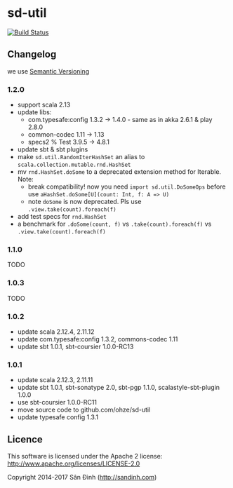 sd-util
=======
[![Build Status](https://travis-ci.org/ohze/sd-util.svg)](https://travis-ci.org/ohze/sd-util)

## Changelog
we use [Semantic Versioning](http://semver.org/)

### 1.2.0
+ support scala 2.13
+ update libs:
    - com.typesafe:config 1.3.2 -> 1.4.0 - same as in akka 2.6.1 & play 2.8.0
    - common-codec 1.11 -> 1.13
    - specs2 % Test 3.9.5 -> 4.8.1
+ update sbt & sbt plugins
+ make `sd.util.RandomIterHashSet` an alias to `scala.collection.mutable.rnd.HashSet`
+ mv `rnd.HashSet.doSome` to a deprecated extension method for Iterable.
    Note:
    - break compatibility! now you need `import sd.util.DoSomeOps` before use `aHashSet.doSome[U](count: Int, f: A => U)`
    - note `doSome` is now deprecated. Pls use `.view.take(count).foreach(f)`
+ add test specs for `rnd.HashSet`
+ a benchmark for `.doSome(count, f)` vs `.take(count).foreach(f)` vs `.view.take(count).foreach(f)`

### 1.1.0
TODO

### 1.0.3
TODO

### 1.0.2
+ update scala 2.12.4, 2.11.12
+ update com.typesafe:config 1.3.2, commons-codec 1.11
+ update sbt 1.0.1, sbt-coursier 1.0.0-RC13

### 1.0.1
+ update scala 2.12.3, 2.11.11
+ update sbt 1.0.1, sbt-sonatype 2.0, sbt-pgp 1.1.0, scalastyle-sbt-plugin 1.0.0
+ use sbt-coursier 1.0.0-RC11
+ move source code to github.com/ohze/sd-util
+ update typesafe config 1.3.1

## Licence
This software is licensed under the Apache 2 license:
http://www.apache.org/licenses/LICENSE-2.0

Copyright 2014-2017 Sân Đình (http://sandinh.com)
